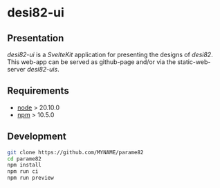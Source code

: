 desi82-ui
=========


Presentation
------------

*desi82-ui* is a *SvelteKit* application for presenting the designs of *desi82*.
This web-app can be served as github-page and/or via the static-web-server *desi82-uis*.


Requirements
------------

- [node](https://nodejs.org) > 20.10.0
- [npm](https://docs.npmjs.com/cli) > 10.5.0


Development
-----------

```bash
git clone https://github.com/MYNAME/parame82
cd parame82
npm install
npm run ci
npm run preview
```


